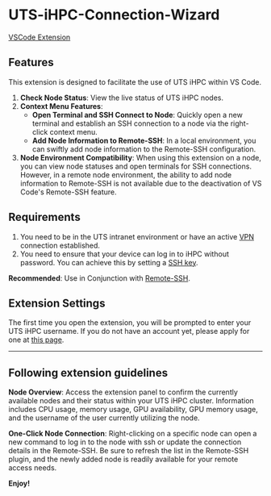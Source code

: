 # UTS-iHPC-Connection-Wizard

[VSCode Extension](https://marketplace.visualstudio.com/items?itemName=JiankeYu.uts-ihpc)

## Features

This extension is designed to facilitate the use of UTS iHPC within VS Code.

1. **Check Node Status**: View the live status of UTS iHPC nodes.
2. **Context Menu Features**:
   - **Open Terminal and SSH Connect to Node**: Quickly open a new terminal and establish an SSH connection to a node via the right-click context menu.
   - **Add Node Information to Remote-SSH**: In a local environment, you can swiftly add node information to the Remote-SSH configuration.
3. **Node Environment Compatibility**: When using this extension on a node, you can view node statuses and open terminals for SSH connections. However, in a remote node environment, the ability to add node information to Remote-SSH is not available due to the deactivation of VS Code's Remote-SSH feature.

## Requirements

1. You need to be in the UTS intranet environment or have an active [VPN](https://vpn.uts.edu.au/) connection established. 
2. You need to ensure that your device can log in to iHPC without password. You can achieve this by setting a [SSH key](https://code.visualstudio.com/docs/remote/troubleshooting#_quick-start-using-ssh-keys).

**Recommended**: Use in Conjunction with [Remote-SSH](https://marketplace.visualstudio.com/items?itemName=ms-vscode-remote.remote-ssh).

## Extension Settings

The first time you open the extension, you will be prompted to enter your UTS iHPC username. 
If you do not have an account yet, please apply for one at [this page](https://ihpc.research.uts.edu.au/login/).


---

## Following extension guidelines

**Node Overview**: Access the extension panel to confirm the currently available nodes and their status within your UTS iHPC cluster. Information includes CPU usage, memory usage, GPU availability, GPU memory usage, and the username of the user currently utilizing the node. 

**One-Click Node Connection**: Right-clicking on a specific node can open a new command to log in to the node with ssh or update the connection details in the Remote-SSH. Be sure to refresh the list in the Remote-SSH plugin, and the newly added node is readily available for your remote access needs.


**Enjoy!**
